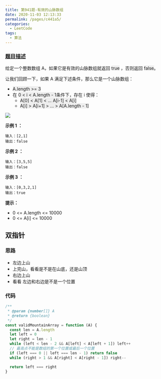```yaml
---
title: 第941题-有效的山脉数组
date: 2020-11-03 12:13:33
permalink: /pages/c441a5/
categories:
  - LeetCode
tags:
  - 算法
---
```


### [题目描述](https://leetcode-cn.com/problems/valid-mountain-array/)

给定一个整数数组 A，如果它是有效的山脉数组就返回 <font style="background: #eee" >true</font> ，否则返回 <font style="background: #eee" >false</font>。

让我们回顾一下，如果 A 满足下述条件，那么它是一个山脉数组：

- <font style="background: #eee" >A.length >= 3</font>
- 在 <font style="background: #eee" >0 < i < A.length - 1</font>条件下，存在 i 使得：
  - <font style="background: #eee" >A[0] < A[1] < ... A[i-1] < A[i]</font>
  - <font style="background: #eee" >A[i] > A[i+1] > ... > A[A.length - 1]</font>

<img src="https://cdn.jsdelivr.net/gh/xiaojun996/CDN/images/leetcode/hint_valid_mountain_array.png" />

<!-- more -->

**示例 1 ：**

```
输入：[2,1]
输出：false
```

**示例 2 ：**

```
输入：[3,5,5]
输出：false
```

**示例 3 ：**

```
输入：[0,3,2,1]
输出：true
```

**提示：**

- 0 <= A.length <= 10000
- 0 <= A[i] <= 10000

## 双指针

### 思路

- 左边上山
- 上完山，看看是不是在山底，还是山顶
- 右边上山
- 看看 左边和右边是不是一个位置

### 代码

```JavaScript
/**
 * @param {number[]} A
 * @return {boolean}
 */
const validMountainArray = function (A) {
  const len = A.length
  let left = 0
  let right = len - 1
  while (left < len - 2 && A[left] < A[left + 1]) left++
  // 最高点不能是数组的第一个位置或最后一个位置
  if (left === 0 || left === len - 1) return false
  while (right > 1 && A[right] < A[right - 1]) right--

  return left === right
}
```
